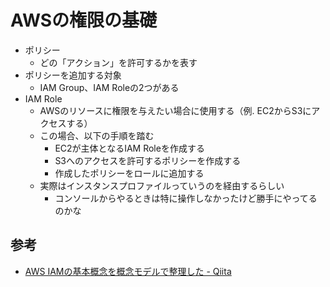 # AWSの権限の基礎

- ポリシー
  - どの「アクション」を許可するかを表す
- ポリシーを追加する対象
  - IAM Group、IAM Roleの2つがある
- IAM Role
  - AWSのリソースに権限を与えたい場合に使用する（例. EC2からS3にアクセスする）
  - この場合、以下の手順を踏む
    - EC2が主体となるIAM Roleを作成する
    - S3へのアクセスを許可するポリシーを作成する
    - 作成したポリシーをロールに追加する
  - 実際はインスタンスプロファイルっていうのを経由するらしい
    - コンソールからやるときは特に操作しなかったけど勝手にやってるのかな

## 参考

- [AWS IAMの基本概念を概念モデルで整理した - Qiita](https://qiita.com/os1ma/items/18bcdbacddb8fc7c752a)